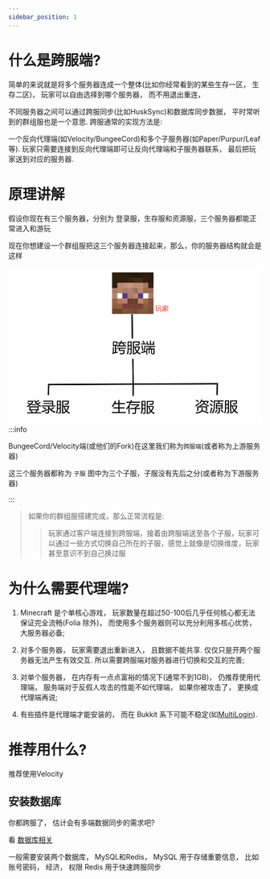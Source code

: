 ```yaml
---
sidebar_position: 1
---
```


# 什么是跨服端?

简单的来说就是将多个服务器连成一个整体(比如你经常看到的某些生存一区， 生存二区)， 玩家可以自由选择到哪个服务器， 而不用退出重连，

不同服务器之间可以通过跨服同步(比如HuskSync)和数据库同步数据， 平时常听到的群组服也是一个意思. 跨服通常的实现方法是:

一个反向代理端(如Velocity/BungeeCord)和多个子服务器(如Paper/Purpur/Leaf等). 玩家只需要连接到反向代理端即可让反向代理端和子服务器联系， 最后把玩家送到对应的服务器.

# 原理讲解

假设你现在有三个服务器，分别为 登录服，生存服和资源服，三个服务器都能正常进入和游玩

现在你想建设一个群组服把这三个服务器连接起来，那么，你的服务器结构就会是这样

![](_images/灵魂画师教开群组服.png)
:::info

BungeeCord/Velocity端(或他们的Fork)在这里我们称为`跨服端`(或者称为上游服务器)

这三个服务器都称为 `子服` 图中为三个子服，子服没有先后之分(或者称为下游服务器)

:::

> 如果你的群组服搭建完成，那么正常流程是:
>
>> 玩家通过客户端连接到跨服端，接着由跨服端送至各个子服，玩家可以通过一些方式切换自己所在的子服，感觉上就像是切换维度，玩家甚至意识不到自己换过服

# 为什么需要代理端?

1. Minecraft 是个单核心游戏， 玩家数量在超过50-100后几乎任何核心都无法保证完全流畅(Folia 除外)， 而使用多个服务器则可以充分利用多核心优势， 大服务器必备;

2. 对多个服务器， 玩家需要退出重新进入， 且数据不能共享. 仅仅只是开两个服务器无法产生有效交互. 所以需要跨服端对服务器进行切换和交互的完善;

3. 对单个服务器， 在内存有一点点富裕的情况下(通常不到1GB)， 仍推荐使用代理端， 服务端对于反假人攻击的性能不如代理端， 如果你被攻击了， 更换成代理端再说;

4. 有些插件是代理端才能安装的， 而在 Bukkit 系下可能不稳定(如[MultiLogin](https://github.com/CaaMoe/MultiLogin)).

# 推荐用什么?

推荐使用Velocity

## 安装数据库

你都跨服了， 估计会有多端数据同步的需求吧?

看 [数据库相关](/docs/扩展阅读/数据库相关.md)

一般需要安装两个数据库， MySQL和Redis， MySQL 用于存储重要信息， 比如账号密码， 经济， 权限 Redis 用于快速跨服同步
